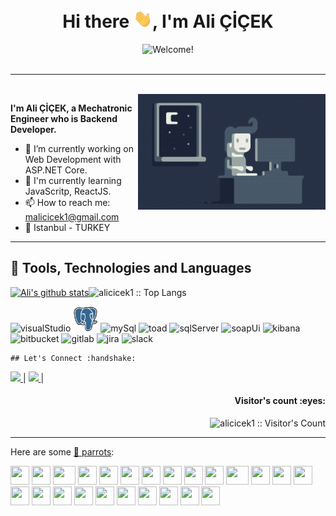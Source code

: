 <div align="center">
   <h1 align="center">Hi there <img src="https://raw.githubusercontent.com/ABSphreak/ABSphreak/master/gifs/Hi.gif" width="30px">, I'm Ali ÇİÇEK</h1>
   <img src="https://64.media.tumblr.com/4b3b0287ca43ce1021340cd692f65f9f/tumblr_mj7iufgKNi1qghl49o1_500.gifv" alt="Welcome!" width="300" />
 </div>

<br/>

---

<br/>

 <img alt="Night Coding" src="https://raw.githubusercontent.com/AVS1508/AVS1508/master/assets/Night-Coding.gif" align="right" />
 
**I'm Ali ÇİÇEK, a Mechatronic Engineer who is Backend Developer.**
 - 🔭 I’m currently working on Web Development with ASP.NET Core.
 - 🌱 I'm currently learning JavaScritp, ReactJS.
 - 📫 How to reach me: malicicek1@gmail.com
 - 📍 Istanbul - TURKEY
 
<hr>
 
  ## 🔮 Tools, Technologies and Languages

  [![Ali's github stats](https://github-readme-stats.vercel.app/api?username=alicicek1&theme=algolia&count_private=true&include_all_commits=true&show_icons=true)](https://github.com/alicicek1/github-readme-stats)<img src="https://github-readme-stats.vercel.app/api/top-langs/?username=alicicek1&langs_count=10&theme=tokyonight&layout=compact" alt="alicicek1 :: Top Langs" />


<p align="left">
   <img src="https://upload.wikimedia.org/wikipedia/commons/thumb/c/cd/Visual_Studio_2017_Logo.svg/1200px-Visual_Studio_2017_Logo.svg.png" alt="visualStudio" width="40" height="40" />
   <img src="https://raw.githubusercontent.com/devicons/devicon/master/icons/postgresql/postgresql-original.svg" alt="postgresql" width="40" height="40" />
   <img src="https://pngimg.com/uploads/mysql/mysql_PNG23.png" alt="mySql" width="40" height="40" />
   <img src="https://upload.wikimedia.org/wikipedia/commons/e/ed/Toad-Original_RGB.png" alt="toad" width="40" height="40" />
   <img src="https://www.svgrepo.com/show/303229/microsoft-sql-server-logo.svg" alt="sqlServer" width="40" height="40" />
   <img src="https://pbs.twimg.com/profile_images/1074669573503365121/-AvocOY1.jpg" alt="soapUi" width="40" height="40" />
   <img src="https://mpng.subpng.com/20180802/xcg/kisspng-kibana-elasticsearch-scalable-vector-graphics-logo-elastic-kibana-logo-svg-vector-amp-png-transpare-5b62e40d7ea162.8312868815332075655187.jpg" alt="kibana" width="40" height="40" />
   <img src="https://poeditor.com/blog/wp-content/uploads/2014/06/bitbucket-logo.png" alt="bitbucket" width="40" height="40" />
   <img src="https://theme.zdassets.com/theme_assets/410268/7f943f2114dd9c5131d6ab56ab8a43f4e062e185.png" alt="gitlab" width="40" height="40" />
   <img src="https://encrypted-tbn0.gstatic.com/images?q=tbn:ANd9GcSjGA_Vn2q5yCCEnB7qAT5IkwXvVfUB-pYEAQ&usqp=CAU" alt="jira" width="120" height="40" />
   <img src="https://cdn.mos.cms.futurecdn.net/SDDw7CnuoUGax6x9mTo7dd.jpg" alt="slack" width="60" height="40" />
</p>
    
    ## Let's Connect :handshake:

 <a href="https://www.linkedin.com/in/ali-cicek/">
     <img src="https://cdn2.iconfinder.com/data/icons/social-media-2285/512/1_Linkedin_unofficial_colored_svg-128.png" width="40">
 </a>|
 <a href="https://www.instagram.com/m.aliciceek/">
        <img src="https://cdn2.iconfinder.com/data/icons/social-media-2285/512/1_Instagram_colored_svg_1-128.png" width="40">
 </a>|

 <h4 align="right">Visitor's count :eyes:</h4>
 
 <p align="right"><img src="https://profile-counter.glitch.me/{alicicek1}/count.svg" alt="alicicek1 :: Visitor's Count" /></p>
 
 <hr>

Here are some [🦜 parrots](https://cultofthepartyparrot.com):

<div>
    <img src="https://cultofthepartyparrot.com/parrots/hd/githubparrot.gif" width="30" height="30"/>
    <img src="https://cultofthepartyparrot.com/flags/hd/indiaparrot.gif" width="30" height="30"/>
    <img src="https://cultofthepartyparrot.com/parrots/asyncparrot.gif" width="36" height="30"/>
    <img src="https://cultofthepartyparrot.com/parrots/exceptionallyfastparrot.gif" width="30" height="30"/>
    <img src="https://cultofthepartyparrot.com/parrots/hd/60fpsparrot.gif" width="30" height="30"/>
    <img src="https://cultofthepartyparrot.com/parrots/hd/jumpingparrot.gif" width="30" height="30"/>
    <img src="https://cultofthepartyparrot.com/parrots/hd/opensourceparrot.gif" width="30" height="30"/>
    <img src="https://cultofthepartyparrot.com/parrots/hd/dealwithitnowparrot.gif" width="30" height="30"/>
    <img src="https://cultofthepartyparrot.com/parrots/hd/hypnoparrotlight.gif" width="30" height="30"/>
    <img src="https://cultofthepartyparrot.com/parrots/databaseparrot.gif" width="30" height="30"/>
    <img src="https://cultofthepartyparrot.com/parrots/fixparrot.gif" width="36" height="30"/>
    <img src="https://cultofthepartyparrot.com/parrots/hd/laptop_parrot.gif" width="30" height="30"/>
    <img src="https://cultofthepartyparrot.com/parrots/hd/spinningparrot.gif" width="30" height="30"/>
    <img src="https://cultofthepartyparrot.com/parrots/hd/levitationparrot.gif" width="30" height="30"/>
    <img src="https://cultofthepartyparrot.com/parrots/hd/meldparrot.gif" width="30" height="30"/>
    <img src="https://cultofthepartyparrot.com/parrots/slomoparrot.gif" width="30" height="30"/>
    <img src="https://cultofthepartyparrot.com/parrots/hd/moonwalkingparrot.gif" width="30" height="30"/>
    <img src="https://cultofthepartyparrot.com/parrots/hd/stableparrot.gif" width="30" height="30"/>
    <img src="https://cultofthepartyparrot.com/parrots/hd/scienceparrot.gif" width="30" height="30"/>
    <img src="https://cultofthepartyparrot.com/parrots/hd/pirateparrot.gif" width="30" height="30"/>
    <img src="https://cultofthepartyparrot.com/parrots/hd/footballparrot.gif" width="30" height="30"/>
    <img src="https://cultofthepartyparrot.com/parrots/hd/illuminatiparrot.gif" width="30" height="30"/>
    <img src="https://cultofthepartyparrot.com/parrots/hd/hypnoparrotdark.gif" width="30" height="30"/>
    <img src="https://cultofthepartyparrot.com/parrots/hd/mustacheparrot.gif" width="30" height="30"/>
</div>

